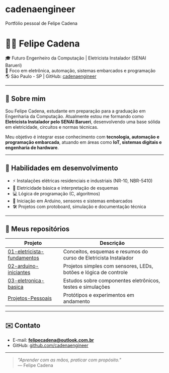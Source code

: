 # cadenaengineer
Portfólio pessoal de Felipe Cadena
# 👨‍💻 Felipe Cadena

🎓 Futuro Engenheiro da Computação | Eletricista Instalador (SENAI Barueri)  
🔧 Foco em eletrônica, automação, sistemas embarcados e programação  
🌎 São Paulo - SP | GitHub: [cadenaengineer](https://github.com/cadenaengineer)

---

## 🚀 Sobre mim

Sou Felipe Cadena, estudante em preparação para a graduação em Engenharia da Computação. Atualmente estou me formando como **Eletricista Instalador pelo SENAI Barueri**, desenvolvendo uma base sólida em eletricidade, circuitos e normas técnicas.

Meu objetivo é integrar esse conhecimento com **tecnologia, automação e programação embarcada**, atuando em áreas como **IoT, sistemas digitais e engenharia de hardware**.

---

## 🧠 Habilidades em desenvolvimento

- ⚡ Instalações elétricas residenciais e industriais (NR-10, NBR-5410)
- 🔌 Eletricidade básica e interpretação de esquemas
- 💻 Lógica de programação (C, algoritmos)
- 🧠 Iniciação em Arduino, sensores e sistemas embarcados
- 🛠 Projetos com protoboard, simulação e documentação técnica

---

## 📂 Meus repositórios

| Projeto                          | Descrição                                                       |
|----------------------------------|------------------------------------------------------------------|
| [01-eletricista-fundamentos](https://github.com/cadenaengineer/01-eletricista-fundamentos) | Conceitos, esquemas e resumos do curso de Eletricista Instalador |
| [02-arduino-iniciantes](https://github.com/cadenaengineer/02-arduino-iniciantes)          | Projetos simples com sensores, LEDs, botões e lógica de controle |
| [03-eletronica-basica](https://github.com/cadenaengineer/03-eletronica-basica)            | Estudos sobre componentes eletrônicos, testes e simulações       |
| [Projetos-Pessoais](https://github.com/cadenaengineer/Projetos-Pessoais)                  | Protótipos e experimentos em andamento                           |

---

## ✉️ Contato

- E-mail: **felipecadena@outlook.com.br**  
- GitHub: [github.com/cadenaengineer](https://github.com/cadenaengineer)

---

> _"Aprender com as mãos, praticar com propósito."_  
> — Felipe Cadena
